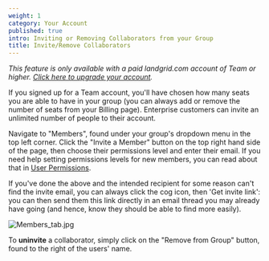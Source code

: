 ```yaml
---
weight: 1
category: Your Account
published: true
intro: Inviting or Removing Collaborators from your Group
title: Invite/Remove Collaborators
---
```

_This feature is only available with a paid landgrid.com account of Team or higher. [Click here to upgrade your account](https://landgrid.com/plans)._

If you signed up for a Team account, you'll have chosen how many seats you are able to have in your group (you can always add or remove the number of seats from your Billing page). Enterprise customers can invite an unlimited number of people to their account.

Navigate to "Members", found under your group's dropdown menu in the top left corner. Click the "Invite a Member" button on the top right hand side of the page, then choose their permissions level and enter their email. If you need help setting permissions levels for new members, you can read about that in [User Permissions](https://support.landgrid.com/articles/user-permissions/).

If you've done the above and the intended recipient for some reason can't find the invite email, you can always click the cog icon, then 'Get invite link': you can then send them this link directly in an email thread you may already have going (and hence, know they should be able to find more easily).

![Members_tab.jpg]({{site.baseurl}}/img/Members_tab.jpg)


To **uninvite** a collaborator, simply click on the "Remove from Group" button, found to the right of the users' name.

